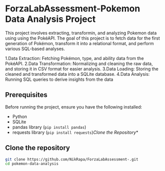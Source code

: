 # ForzaLabAssessment-Pokemon Data Analysis Project

This project involves extracting, transformin, and analyzing Pokemon data using using the PokéAPI. The goal of this project is to fetch data for the first generation of Pokémon, transform it into a relational format, and perform various SQL-based analyses.

1.Data Extraction: Fetching Pokémon, type, and ability data from the PokéAPI.
2.Data Transformation: Normalizing and cleaning the raw data, and storing it in CSV format for easier analysis.
3.Data Loading: Storing the cleaned and transformed data into a SQLite database.
4.Data Analysis: Running SQL queries to derive insights from the data

## Prerequisites

Before running the project, ensure you have the following installed:

- Python
- SQLite
- pandas library (`pip install pandas`)
- requests library (`pip install requests`)*Clone the Repository**

## Clone the repository
```bash
git clone https://github.com/NikRapa/ForzaLabAssessment-.git
cd pokemon-data-analysis

